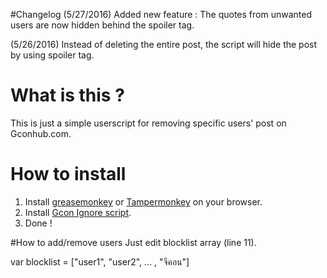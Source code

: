 #Changelog
(5/27/2016) Added new feature : The quotes from unwanted users are now hidden behind the spoiler tag. 

(5/26/2016) Instead of deleting the entire post, the script will hide the post by using spoiler tag.

# What is this ?
This is just a simple userscript for removing specific users' post on Gconhub.com.

# How to install
1. Install [greasemonkey](https://addons.mozilla.org/en-US/firefox/addon/greasemonkey/) or [Tampermonkey](https://chrome.google.com/webstore/detail/tampermonkey/dhdgffkkebhmkfjojejmpbldmpobfkfo?hl=en) on your browser.
2. Install [Gcon Ignore script](https://github.com/b4lmung/GconIgnore/raw/master/gconIgnore.user.js).
3. Done !


#How to add/remove users
Just edit blocklist array (line 11). 

var blocklist = ["user1", "user2", ... , "จีคอน"]


